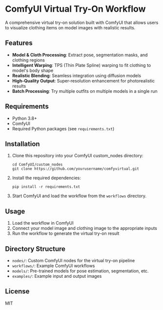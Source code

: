 # ComfyUI Virtual Try-On Workflow

A comprehensive virtual try-on solution built with ComfyUI that allows users to visualize clothing items on model images with realistic results.

## Features

- **Model & Cloth Processing**: Extract pose, segmentation masks, and clothing regions
- **Intelligent Warping**: TPS (Thin Plate Spline) warping to fit clothing to model's body shape
- **Realistic Blending**: Seamless integration using diffusion models
- **High-Quality Output**: Super-resolution enhancement for photorealistic results
- **Batch Processing**: Try multiple outfits on multiple models in a single run

## Requirements

- Python 3.8+
- ComfyUI
- Required Python packages (see `requirements.txt`)

## Installation

1. Clone this repository into your ComfyUI custom_nodes directory:
   ```
   cd ComfyUI/custom_nodes
   git clone https://github.com/yourusername/comfyvirtual.git
   ```

2. Install the required dependencies:
   ```
   pip install -r requirements.txt
   ```

3. Start ComfyUI and load the workflow from the `workflows` directory.

## Usage

1. Load the workflow in ComfyUI
2. Connect your model image and clothing image to the appropriate inputs
3. Run the workflow to generate the virtual try-on result

## Directory Structure

- `nodes/`: Custom ComfyUI nodes for the virtual try-on pipeline
- `workflows/`: Example ComfyUI workflows
- `models/`: Pre-trained models for pose estimation, segmentation, etc.
- `examples/`: Example input and output images

## License

MIT 